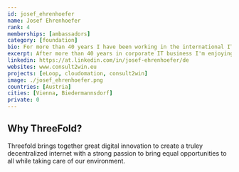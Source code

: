 ```yaml
---
id: josef_ehrenhoefer
name: Josef Ehrenhoefer
rank: 4
memberships: [ambassadors]
category: [foundation]
bio: For more than 40 years I have been working in the international IT industry - starting as an engineer at Philips Data Systems, leading service and support organizations in different European countries at Digital Equipment and Compaq Computers and for many years I have been vice president of HPE and DXC Technology Services in Central and Eastern Europe where I had the opportunity to implement large scale Digital Transformation projects in many industries and to lead remote and virtual project teams in a global setting. Since  2018 I'm an independent business consultant with focus on Digital Transformation running my own consulting firm consult2win e.U. - as part of this new independence I'm also spending much time to support innovative digital start-up companies like Threefold, ELOOP, nWoW and Cloudomation to name a few. Innovation, customer benefits, integrity, team-work and a fair and equal treatment of all are core values which inspire and motivate me to achieve great things. Creating a truly decentralized internet, giving back data ownership to individuals and enabling access to data and education for all will for sure help to make our world a bit better. I will be very happy if my little contributions will help to leave a better world to my grand children.
excerpt: After more than 40 years in corporate IT business I'm enjoying now the freedom to run my own consulting business and to help start-ups in different areas of digital innovation.
linkedin: https://at.linkedin.com/in/josef-ehrenhoefer/de
websites: www.consult2win.eu
projects: [eLoop, cloudomation, consult2win]
image: ./josef_ehrenhoefer.png
countries: [Austria]
cities: [Vienna, Biedermannsdorf]
private: 0
---
```


## Why ThreeFold?

Threefold brings together great digital innovation to create a truley decentralized internet with a strong passion to bring equal opportunities to all while taking care of our environment. 
